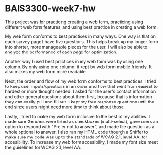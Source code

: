 # BAIS3300-week7-hw

This project was for practicing creating a web form, practicing using different web form features, and using best practice in creating a web form.

My web form conforms to best practices in many ways. One way is that on each survey page I have five questions. This helps break up my longer form into shorter, more manageable pieces for the user. I will also be able to analyze the performance of each page for optimization.

Another way I used best practices in my web form was by using one column. By only using one column, it kept by web form mobile friendly. It also makes my web form more readable.

Next, the order and flow of my web form conforms to best practices. I tried to keep user inputs/questions in an order and flow that went from easiest to hardest or more thought needed. I asked for the user's contact information and other general questions about them first, because that is information they can easily pull and fill out. I kept my free response questions until the end since users might need more time to think about those.

Lastly, I tried to make my web form inclusive to the best of my abilities. I made sure Genders were listed as checkboxes (multi-select), gave users an option to respond with "Prefer not to answer", and made the question as a whole optional to answer. I also ran my HTML code thourgh a Sniffer to make sure my code was up to the standards of WCAG 2.1, level AA, for accesibility. To increase my web form accesibility, I made my font size meet the guidelines for WCAG 2.1, level AA.
